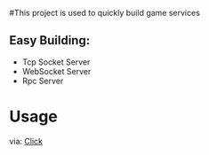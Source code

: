 #This project is used to quickly build game services

## Easy Building:
* Tcp Socket Server
* WebSocket Server
* Rpc Server

# Usage
via: <a href="https://lab.game-coder.com/gs-builder-java.html" target="_blank">Click</a>
